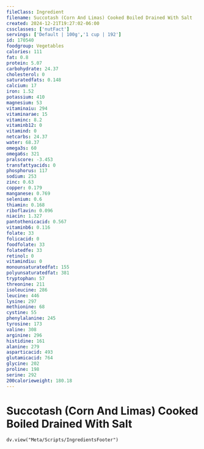 ```yaml
---
fileClass: Ingredient
filename: Succotash (Corn And Limas) Cooked Boiled Drained With Salt
created: 2024-12-21T19:27:02-06:00
cssclasses: ['nutFact']
servings: ['Default | 100g','1 cup | 192']
id: 170540
foodgroup: Vegetables
calories: 111
fat: 0.8
protein: 5.07
carbohydrate: 24.37
cholesterol: 0
saturatedfats: 0.148
calcium: 17
iron: 1.52
potassium: 410
magnesium: 53
vitaminaiu: 294
vitaminarae: 15
vitaminc: 8.2
vitaminb12: 0
vitamind: 0
netcarbs: 24.37
water: 68.37
omega3s: 60
omega6s: 321
pralscore: -3.453
transfattyacids: 0
phosphorus: 117
sodium: 253
zinc: 0.63
copper: 0.179
manganese: 0.769
selenium: 0.6
thiamin: 0.168
riboflavin: 0.096
niacin: 1.327
pantothenicacid: 0.567
vitaminb6: 0.116
folate: 33
folicacid: 0
foodfolate: 33
folatedfe: 33
retinol: 0
vitamindiu: 0
monounsaturatedfat: 155
polyunsaturatedfat: 381
tryptophan: 57
threonine: 211
isoleucine: 286
leucine: 446
lysine: 297
methionine: 68
cystine: 55
phenylalanine: 245
tyrosine: 173
valine: 308
arginine: 296
histidine: 161
alanine: 279
asparticacid: 493
glutamicacid: 764
glycine: 202
proline: 198
serine: 292
200calorieweight: 180.18
---
```


# Succotash (Corn And Limas) Cooked Boiled Drained With Salt

```dataviewjs
dv.view("Meta/Scripts/IngredientsFooter")
```